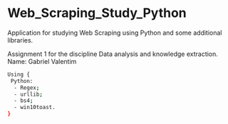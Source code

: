 # Web_Scraping_Study_Python
Application for studying Web Scraping using Python and some additional libraries.

Assignment 1 for the discipline Data analysis and knowledge extraction.
Name: Gabriel Valentim

```bash
Using {
 Python:
  - Regex;
  - urllib;
  - bs4;
  - win10toast.
}
```
